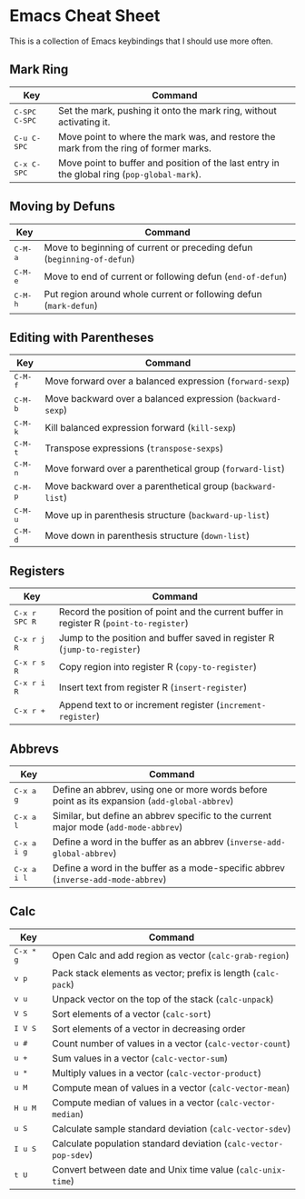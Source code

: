 # Emacs Cheat Sheet

This is a collection of Emacs keybindings that I should use more often.

## Mark Ring

Key                    | Command
-----------------------|--------------------------------------------------
<kbd>C-SPC C-SPC</kbd> | Set the mark, pushing it onto the mark ring, without activating it.
<kbd>C-u C-SPC</kbd>   | Move point to where the mark was, and restore the mark from the ring of former marks.
<kbd>C-x C-SPC</kbd>   | Move point to buffer and position of the last entry in the global ring (`pop-global-mark`).

## Moving by Defuns

Key              | Command
-----------------|--------------------------------------------------
<kbd>C-M-a</kbd> | Move to beginning of current or preceding defun (`beginning-of-defun`)
<kbd>C-M-e</kbd> | Move to end of current or following defun (`end-of-defun`)
<kbd>C-M-h</kbd> | Put region around whole current or following defun (`mark-defun`)

## Editing with Parentheses

Key              | Command
-----------------|--------------------------------------------------
<kbd>C-M-f</kbd> | Move forward over a balanced expression (`forward-sexp`)
<kbd>C-M-b</kbd> | Move backward over a balanced expression (`backward-sexp`)
<kbd>C-M-k</kbd> | Kill balanced expression forward (`kill-sexp`)
<kbd>C-M-t</kbd> | Transpose expressions (`transpose-sexps`)
<kbd>C-M-n</kbd> | Move forward over a parenthetical group (`forward-list`)
<kbd>C-M-p</kbd> | Move backward over a parenthetical group (`backward-list`)
<kbd>C-M-u</kbd> | Move up in parenthesis structure (`backward-up-list`)
<kbd>C-M-d</kbd> | Move down in parenthesis structure (`down-list`)

## Registers

Key                    | Command
-----------------------|-----------------------------------------------
<kbd>C-x r SPC R</kbd> | Record the position of point and the current buffer in register R (`point-to-register`)
<kbd>C-x r j R</kbd>   | Jump to the position and buffer saved in register R (`jump-to-register`)
<kbd>C-x r s R</kbd>   | Copy region into register R (`copy-to-register`)
<kbd>C-x r i R</kbd>   | Insert text from register R (`insert-register`)
<kbd>C-x r +</kbd>     | Append text to or increment register (`increment-register`)

## Abbrevs

Key                  | Command
---------------------|-----------------------------------------------
<kbd>C-x a g</kbd>   | Define an abbrev, using one or more words before point as its expansion (`add-global-abbrev`)
<kbd>C-x a l</kbd>   | Similar, but define an abbrev specific to the current major mode (`add-mode-abbrev`)
<kbd>C-x a i g</kbd> | Define a word in the buffer as an abbrev (`inverse-add-global-abbrev`)
<kbd>C-x a i l</kbd> | Define a word in the buffer as a mode-specific abbrev  (`inverse-add-mode-abbrev`)

## Calc

Key                | Command
-------------------|-----------------------------------------------
<kbd>C-x * g</kbd> | Open Calc and add region as vector (`calc-grab-region`)
<kbd>v p</kbd>     | Pack stack elements as vector; prefix is length (`calc-pack`)
<kbd>v u</kbd>     | Unpack vector on the top of the stack (`calc-unpack`)
<kbd>V S</kbd>     | Sort elements of a vector (`calc-sort`)
<kbd>I V S</kbd>   | Sort elements of a vector in decreasing order
<kbd>u #</kbd>     | Count number of values in a vector (`calc-vector-count`)
<kbd>u +</kbd>     | Sum values in a vector (`calc-vector-sum`)
<kbd>u *</kbd>     | Multiply values in a vector (`calc-vector-product`)
<kbd>u M</kbd>     | Compute mean of values in a vector (`calc-vector-mean`)
<kbd>H u M</kbd>   | Compute median of values in a vector (`calc-vector-median`)
<kbd>u S</kbd>     | Calculate sample standard deviation (`calc-vector-sdev`)
<kbd>I u S</kbd>   | Calculate population standard deviation (`calc-vector-pop-sdev`)
<kbd>t U</kbd>     | Convert between date and Unix time value (`calc-unix-time`)
